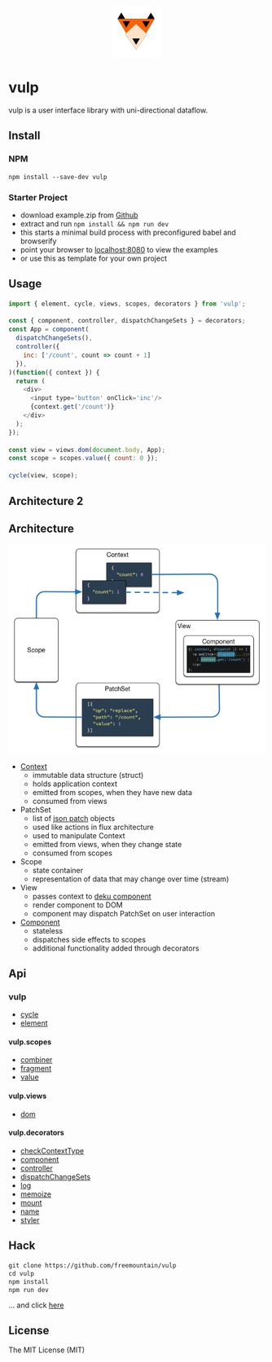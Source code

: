 <p align="center"><img width="100" src="manual/asset/logo.png"></p>

# vulp
vulp is a user interface library with uni-directional dataflow.

## Install

### NPM
```shell
npm install --save-dev vulp
```

### Starter Project
 - download example.zip from [Github](https://github.com/freemountain/vulp/releases)
 - extract and run `npm install && npm run dev`
 - this starts a minimal build process with preconfigured babel and browserify
 - point your browser to [localhost:8080](http://localhost:8080/dist) to view the examples
 - or use this as template for your own project

## Usage
```javascript
import { element, cycle, views, scopes, decorators } from 'vulp';

const { component, controller, dispatchChangeSets } = decorators;
const App = component(
  dispatchChangeSets(),
  controller({
    inc: ['/count', count => count + 1]
  }),
)(function({ context }) {
  return (
    <div>
      <input type='button' onClick='inc'/>
      {context.get('/count')}
    </div>
  );
});

const view = views.dom(document.body, App);
const scope = scopes.value({ count: 0 });

cycle(view, scope);
```

## Architecture 2

## Architecture
![overview](manual/asset/architecture.png)

- [Context](http://freemountain.github.io/vulp/class/src/Context.js~Context.html)
  - immutable data structure (struct)
  - holds application context
  - emitted from scopes, when they have new data
  - consumed from views
- PatchSet
  - list of [json patch](http://jsonpatch.com/) objects
  - used like actions in flux architecture
  - used to manipulate Context
  - emitted from views, when they change state
  - consumed from scopes
- Scope
  - state container
  - representation of data that may change over time (stream)
- View
  - passes context to [deku component](http://dekujs.github.io/deku/)
  - render component to DOM
  - component may dispatch PatchSet on user interaction
- [Component](http://freemountain.github.io/vulp/typedef/index.html#static-typedef-Component)
  - stateless
  - dispatches side effects to scopes
  - additional functionality added through decorators

## Api
### vulp
- [cycle](http://freemountain.github.io/vulp/function/index.html#static-function-cycle)
- [element](http://freemountain.github.io/vulp/typedef/index.html#static-typedef-element)

#### vulp.scopes
- [combiner](http://freemountain.github.io/vulp/function/index.html#static-function-combiner)
- [fragment](http://freemountain.github.io/vulp/function/index.html#static-function-fragment)
- [value](http://freemountain.github.io/vulp/function/index.html#static-function-value)

#### vulp.views
- [dom](http://freemountain.github.io/vulp/function/index.html#static-function-dom)

#### vulp.decorators
- [checkContextType](http://freemountain.github.io/vulp/function/index.html#static-function-checkContextType)
- [component](http://freemountain.github.io/vulp/function/index.html#static-function-component)
- [controller](http://freemountain.github.io/vulp/function/index.html#static-function-controller)
- [dispatchChangeSets](http://freemountain.github.io/vulp/function/index.html#static-function-dispatchChangeSets)
- [log](http://freemountain.github.io/vulp/function/index.html#static-function-log)
- [memoize](http://freemountain.github.io/vulp/function/index.html#static-function-memoize)
- [mount](http://freemountain.github.io/vulp/function/index.html#static-function-mount)
- [name](http://freemountain.github.io/vulp/function/index.html#static-function-name)
- [styler](http://freemountain.github.io/vulp/function/index.html#static-function-styler)

## Hack
```shell
git clone https://github.com/freemountain/vulp
cd vulp
npm install
npm run dev
```
... and click [here](http://localhost:4567/)

## License
The MIT License (MIT)
